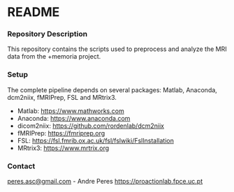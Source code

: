 # README #

### Repository Description ###
This repository contains the scripts used to preprocess and analyze the MRI data from the +memoria project.

### Setup ###
The complete pipeline depends on several packages: Matlab, Anaconda, dcm2niix, fMRIPrep, FSL and MRtrix3.

* Matlab: https://www.mathworks.com
* Anaconda: https://www.anaconda.com
* dicom2niix: https://github.com/rordenlab/dcm2niix
* fMRIPrep: https://fmriprep.org
* FSL: https://fsl.fmrib.ox.ac.uk/fsl/fslwiki/FslInstallation
* MRtrix3: https://www.mrtrix.org

### Contact ###
peres.asc@gmail.com - Andre Peres
https://proactionlab.fpce.uc.pt
